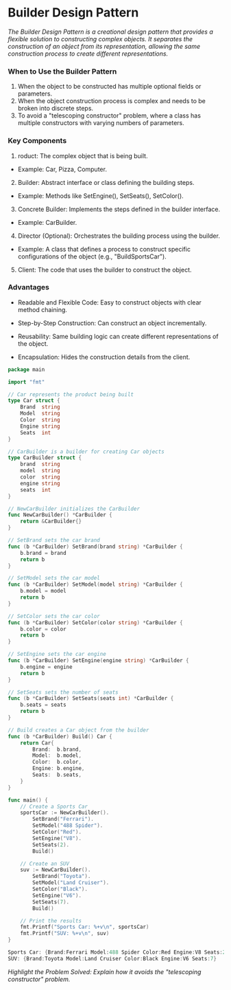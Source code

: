 # Builder Design Pattern


*The Builder Design Pattern is a creational design pattern that provides a 
flexible solution to constructing complex objects. It separates the construction
of an object from its representation, allowing the same construction process to
create different representations.*


### When to Use the Builder Pattern

1. When the object to be constructed has multiple optional fields or parameters.
2. When the object construction process is complex and needs to be broken into discrete steps.
3. To avoid a "telescoping constructor" problem, where a class has multiple constructors with varying numbers of parameters.


### Key Components

1. roduct: The complex object that is being built.
- Example: Car, Pizza, Computer.

2. Builder: Abstract interface or class defining the building steps.
- Example: Methods like SetEngine(), SetSeats(), SetColor().

3. Concrete Builder: Implements the steps defined in the builder interface.
- Example: CarBuilder.

4. Director (Optional): Orchestrates the building process using the builder.
- Example: A class that defines a process to construct specific configurations of the object (e.g., "BuildSportsCar").

5. Client: The code that uses the builder to construct the object.



### Advantages

- Readable and Flexible Code: Easy to construct objects with clear method chaining.

- Step-by-Step Construction: Can construct an object incrementally.

- Reusability: Same building logic can create different representations of the object.

- Encapsulation: Hides the construction details from the client.

``` go 
package main

import "fmt"

// Car represents the product being built
type Car struct {
	Brand  string
	Model  string
	Color  string
	Engine string
	Seats  int
}

// CarBuilder is a builder for creating Car objects
type CarBuilder struct {
	brand  string
	model  string
	color  string
	engine string
	seats  int
}

// NewCarBuilder initializes the CarBuilder
func NewCarBuilder() *CarBuilder {
	return &CarBuilder{}
}

// SetBrand sets the car brand
func (b *CarBuilder) SetBrand(brand string) *CarBuilder {
	b.brand = brand
	return b
}

// SetModel sets the car model
func (b *CarBuilder) SetModel(model string) *CarBuilder {
	b.model = model
	return b
}

// SetColor sets the car color
func (b *CarBuilder) SetColor(color string) *CarBuilder {
	b.color = color
	return b
}

// SetEngine sets the car engine
func (b *CarBuilder) SetEngine(engine string) *CarBuilder {
	b.engine = engine
	return b
}

// SetSeats sets the number of seats
func (b *CarBuilder) SetSeats(seats int) *CarBuilder {
	b.seats = seats
	return b
}

// Build creates a Car object from the builder
func (b *CarBuilder) Build() Car {
	return Car{
		Brand:  b.brand,
		Model:  b.model,
		Color:  b.color,
		Engine: b.engine,
		Seats:  b.seats,
	}
}

func main() {
	// Create a Sports Car
	sportsCar := NewCarBuilder().
		SetBrand("Ferrari").
		SetModel("488 Spider").
		SetColor("Red").
		SetEngine("V8").
		SetSeats(2).
		Build()

	// Create an SUV
	suv := NewCarBuilder().
		SetBrand("Toyota").
		SetModel("Land Cruiser").
		SetColor("Black").
		SetEngine("V6").
		SetSeats(7).
		Build()

	// Print the results
	fmt.Printf("Sports Car: %+v\n", sportsCar)
	fmt.Printf("SUV: %+v\n", suv)
}
```

```go 
Sports Car: {Brand:Ferrari Model:488 Spider Color:Red Engine:V8 Seats:2}
SUV: {Brand:Toyota Model:Land Cruiser Color:Black Engine:V6 Seats:7}  
```



*Highlight the Problem Solved: Explain how it avoids the "telescoping constructor" problem.*